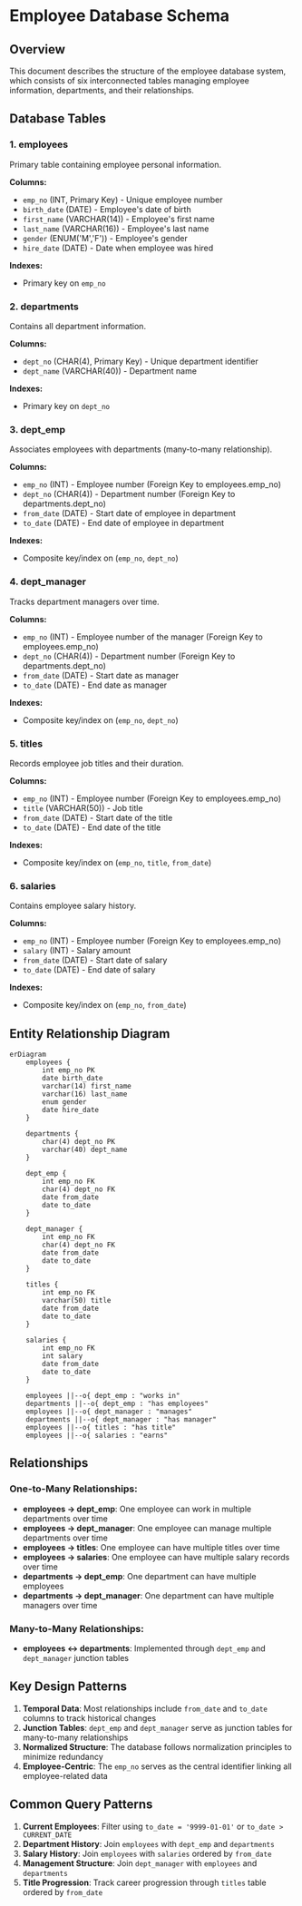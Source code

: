 # Employee Database Schema

## Overview
This document describes the structure of the employee database system, which consists of six interconnected tables managing employee information, departments, and their relationships.

## Database Tables

### 1. employees
Primary table containing employee personal information.

**Columns:**
- `emp_no` (INT, Primary Key) - Unique employee number
- `birth_date` (DATE) - Employee's date of birth
- `first_name` (VARCHAR(14)) - Employee's first name
- `last_name` (VARCHAR(16)) - Employee's last name
- `gender` (ENUM('M','F')) - Employee's gender
- `hire_date` (DATE) - Date when employee was hired

**Indexes:**
- Primary key on `emp_no`

### 2. departments
Contains all department information.

**Columns:**
- `dept_no` (CHAR(4), Primary Key) - Unique department identifier
- `dept_name` (VARCHAR(40)) - Department name

**Indexes:**
- Primary key on `dept_no`

### 3. dept_emp
Associates employees with departments (many-to-many relationship).

**Columns:**
- `emp_no` (INT) - Employee number (Foreign Key to employees.emp_no)
- `dept_no` (CHAR(4)) - Department number (Foreign Key to departments.dept_no)
- `from_date` (DATE) - Start date of employee in department
- `to_date` (DATE) - End date of employee in department

**Indexes:**
- Composite key/index on (`emp_no`, `dept_no`)

### 4. dept_manager
Tracks department managers over time.

**Columns:**
- `emp_no` (INT) - Employee number of the manager (Foreign Key to employees.emp_no)
- `dept_no` (CHAR(4)) - Department number (Foreign Key to departments.dept_no)
- `from_date` (DATE) - Start date as manager
- `to_date` (DATE) - End date as manager

**Indexes:**
- Composite key/index on (`emp_no`, `dept_no`)

### 5. titles
Records employee job titles and their duration.

**Columns:**
- `emp_no` (INT) - Employee number (Foreign Key to employees.emp_no)
- `title` (VARCHAR(50)) - Job title
- `from_date` (DATE) - Start date of the title
- `to_date` (DATE) - End date of the title

**Indexes:**
- Composite key/index on (`emp_no`, `title`, `from_date`)

### 6. salaries
Contains employee salary history.

**Columns:**
- `emp_no` (INT) - Employee number (Foreign Key to employees.emp_no)
- `salary` (INT) - Salary amount
- `from_date` (DATE) - Start date of salary
- `to_date` (DATE) - End date of salary

**Indexes:**
- Composite key/index on (`emp_no`, `from_date`)

## Entity Relationship Diagram

```mermaid
erDiagram
    employees {
        int emp_no PK
        date birth_date
        varchar(14) first_name
        varchar(16) last_name
        enum gender
        date hire_date
    }
    
    departments {
        char(4) dept_no PK
        varchar(40) dept_name
    }
    
    dept_emp {
        int emp_no FK
        char(4) dept_no FK
        date from_date
        date to_date
    }
    
    dept_manager {
        int emp_no FK
        char(4) dept_no FK
        date from_date
        date to_date
    }
    
    titles {
        int emp_no FK
        varchar(50) title
        date from_date
        date to_date
    }
    
    salaries {
        int emp_no FK
        int salary
        date from_date
        date to_date
    }
    
    employees ||--o{ dept_emp : "works in"
    departments ||--o{ dept_emp : "has employees"
    employees ||--o{ dept_manager : "manages"
    departments ||--o{ dept_manager : "has manager"
    employees ||--o{ titles : "has title"
    employees ||--o{ salaries : "earns"
```

## Relationships

### One-to-Many Relationships:
- **employees → dept_emp**: One employee can work in multiple departments over time
- **employees → dept_manager**: One employee can manage multiple departments over time
- **employees → titles**: One employee can have multiple titles over time
- **employees → salaries**: One employee can have multiple salary records over time
- **departments → dept_emp**: One department can have multiple employees
- **departments → dept_manager**: One department can have multiple managers over time

### Many-to-Many Relationships:
- **employees ↔ departments**: Implemented through `dept_emp` and `dept_manager` junction tables

## Key Design Patterns

1. **Temporal Data**: Most relationships include `from_date` and `to_date` columns to track historical changes
2. **Junction Tables**: `dept_emp` and `dept_manager` serve as junction tables for many-to-many relationships
3. **Normalized Structure**: The database follows normalization principles to minimize redundancy
4. **Employee-Centric**: The `emp_no` serves as the central identifier linking all employee-related data

## Common Query Patterns

1. **Current Employees**: Filter using `to_date = '9999-01-01'` or `to_date > CURRENT_DATE`
2. **Department History**: Join `employees` with `dept_emp` and `departments`
3. **Salary History**: Join `employees` with `salaries` ordered by `from_date`
4. **Management Structure**: Join `dept_manager` with `employees` and `departments`
5. **Title Progression**: Track career progression through `titles` table ordered by `from_date`